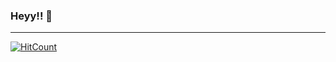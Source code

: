 ### Heyy!! 👋

<!--
**mharshita/mharshita** is a ✨ _special_ ✨ repository because its `README.md` (this file) appears on your GitHub profile.

Here are some ideas to get you started:

- 🔭 I’m currently working on ...
- 🌱 I’m currently learning ...
- 👯 I’m looking to collaborate on ...
- 🤔 I’m looking for help with ...
- 💬 Ask me about ...
- 📫 How to reach me: ...
- 😄 Pronouns: ...
- ⚡ Fun fact: ...
-->
---
[![HitCount](http://hits.dwyl.com/{mharshita}/{mharshita}.svg)](http://hits.dwyl.com/{mharshita}/{mharshita})
